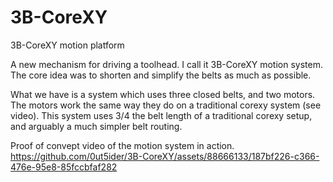# 3B-CoreXY
3B-CoreXY motion platform

A new mechanism for driving a toolhead. I call it 3B-CoreXY motion system.
The core idea was to shorten and simplify the belts as much as possible. 

What we have is a system which uses three closed belts, and two motors. The motors work the same way they do on a traditional corexy system (see video).
This system uses 3/4 the belt length of a traditional corexy setup, and arguably a much simpler belt routing.


Proof of convept video of the motion system in action.
https://github.com/0ut5ider/3B-CoreXY/assets/88666133/187bf226-c366-476e-95e8-85fccbfaf282

